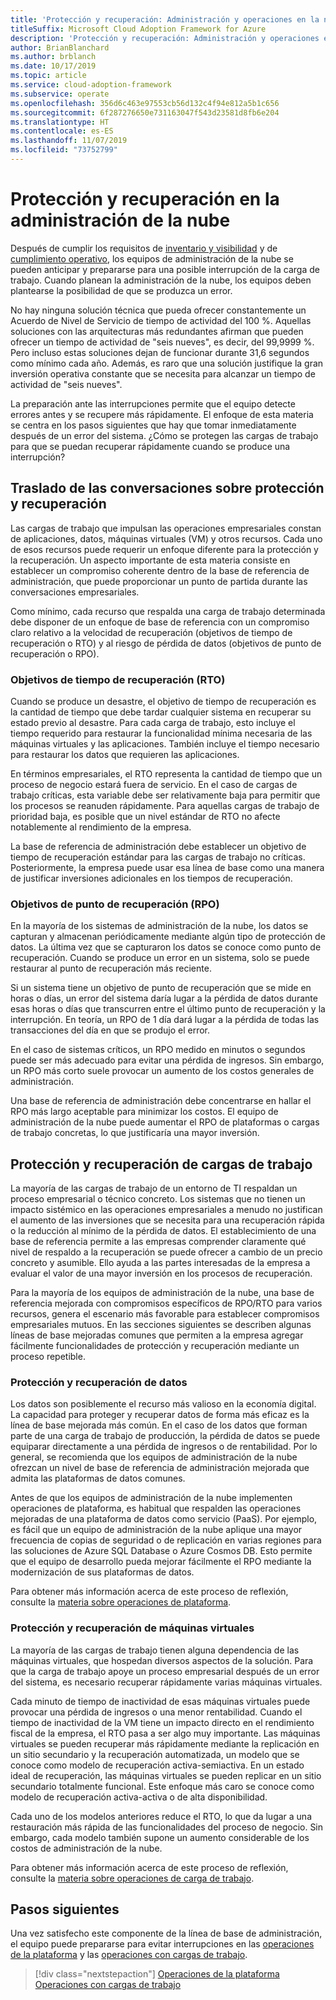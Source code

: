 ```yaml
---
title: 'Protección y recuperación: Administración y operaciones en la nube'
titleSuffix: Microsoft Cloud Adoption Framework for Azure
description: 'Protección y recuperación: Administración y operaciones en la nube'
author: BrianBlanchard
ms.author: brblanch
ms.date: 10/17/2019
ms.topic: article
ms.service: cloud-adoption-framework
ms.subservice: operate
ms.openlocfilehash: 356d6c463e97553cb56d132c4f94e812a5b1c656
ms.sourcegitcommit: 6f287276650e731163047f543d23581d8fb6e204
ms.translationtype: HT
ms.contentlocale: es-ES
ms.lasthandoff: 11/07/2019
ms.locfileid: "73752799"
---
```

# <a name="protect-and-recover-in-cloud-management"></a>Protección y recuperación en la administración de la nube

Después de cumplir los requisitos de [inventario y visibilidad](./inventory.md) y de [cumplimiento operativo](./operational-compliance.md), los equipos de administración de la nube se pueden anticipar y prepararse para una posible interrupción de la carga de trabajo. Cuando planean la administración de la nube, los equipos deben plantearse la posibilidad de que se produzca un error.

No hay ninguna solución técnica que pueda ofrecer constantemente un Acuerdo de Nivel de Servicio de tiempo de actividad del 100 %. Aquellas soluciones con las arquitecturas más redundantes afirman que pueden ofrecer un tiempo de actividad de "seis nueves", es decir, del 99,9999 %. Pero incluso estas soluciones dejan de funcionar durante 31,6 segundos como mínimo cada año. Además, es raro que una solución justifique la gran inversión operativa constante que se necesita para alcanzar un tiempo de actividad de "seis nueves".

La preparación ante las interrupciones permite que el equipo detecte errores antes y se recupere más rápidamente. El enfoque de esta materia se centra en los pasos siguientes que hay que tomar inmediatamente después de un error del sistema. ¿Cómo se protegen las cargas de trabajo para que se puedan recuperar rápidamente cuando se produce una interrupción?

## <a name="translate-protection-and-recovery-conversations"></a>Traslado de las conversaciones sobre protección y recuperación

Las cargas de trabajo que impulsan las operaciones empresariales constan de aplicaciones, datos, máquinas virtuales (VM) y otros recursos. Cada uno de esos recursos puede requerir un enfoque diferente para la protección y la recuperación. Un aspecto importante de esta materia consiste en establecer un compromiso coherente dentro de la base de referencia de administración, que puede proporcionar un punto de partida durante las conversaciones empresariales.

Como mínimo, cada recurso que respalda una carga de trabajo determinada debe disponer de un enfoque de base de referencia con un compromiso claro relativo a la velocidad de recuperación (objetivos de tiempo de recuperación o RTO) y al riesgo de pérdida de datos (objetivos de punto de recuperación o RPO).

### <a name="recovery-time-objectives-rto"></a>Objetivos de tiempo de recuperación (RTO)

Cuando se produce un desastre, el objetivo de tiempo de recuperación es la cantidad de tiempo que debe tardar cualquier sistema en recuperar su estado previo al desastre. Para cada carga de trabajo, esto incluye el tiempo requerido para restaurar la funcionalidad mínima necesaria de las máquinas virtuales y las aplicaciones. También incluye el tiempo necesario para restaurar los datos que requieren las aplicaciones.

En términos empresariales, el RTO representa la cantidad de tiempo que un proceso de negocio estará fuera de servicio. En el caso de cargas de trabajo críticas, esta variable debe ser relativamente baja para permitir que los procesos se reanuden rápidamente. Para aquellas cargas de trabajo de prioridad baja, es posible que un nivel estándar de RTO no afecte notablemente al rendimiento de la empresa.

La base de referencia de administración debe establecer un objetivo de tiempo de recuperación estándar para las cargas de trabajo no críticas. Posteriormente, la empresa puede usar esa línea de base como una manera de justificar inversiones adicionales en los tiempos de recuperación.

### <a name="recovery-point-objectives-rpo"></a>Objetivos de punto de recuperación (RPO)

En la mayoría de los sistemas de administración de la nube, los datos se capturan y almacenan periódicamente mediante algún tipo de protección de datos. La última vez que se capturaron los datos se conoce como punto de recuperación. Cuando se produce un error en un sistema, solo se puede restaurar al punto de recuperación más reciente.

Si un sistema tiene un objetivo de punto de recuperación que se mide en horas o días, un error del sistema daría lugar a la pérdida de datos durante esas horas o días que transcurren entre el último punto de recuperación y la interrupción. En teoría, un RPO de 1 día dará lugar a la pérdida de todas las transacciones del día en que se produjo el error.

En el caso de sistemas críticos, un RPO medido en minutos o segundos puede ser más adecuado para evitar una pérdida de ingresos. Sin embargo, un RPO más corto suele provocar un aumento de los costos generales de administración.

Una base de referencia de administración debe concentrarse en hallar el RPO más largo aceptable para minimizar los costos. El equipo de administración de la nube puede aumentar el RPO de plataformas o cargas de trabajo concretas, lo que justificaría una mayor inversión.

## <a name="protect-and-recover-workloads"></a>Protección y recuperación de cargas de trabajo

La mayoría de las cargas de trabajo de un entorno de TI respaldan un proceso empresarial o técnico concreto. Los sistemas que no tienen un impacto sistémico en las operaciones empresariales a menudo no justifican el aumento de las inversiones que se necesita para una recuperación rápida o la reducción al mínimo de la pérdida de datos. El establecimiento de una base de referencia permite a las empresas comprender claramente qué nivel de respaldo a la recuperación se puede ofrecer a cambio de un precio concreto y asumible. Ello ayuda a las partes interesadas de la empresa a evaluar el valor de una mayor inversión en los procesos de recuperación.

Para la mayoría de los equipos de administración de la nube, una base de referencia mejorada con compromisos específicos de RPO/RTO para varios recursos, genera el escenario más favorable para establecer compromisos empresariales mutuos. En las secciones siguientes se describen algunas líneas de base mejoradas comunes que permiten a la empresa agregar fácilmente funcionalidades de protección y recuperación mediante un proceso repetible.

### <a name="protect-and-recover-data"></a>Protección y recuperación de datos

Los datos son posiblemente el recurso más valioso en la economía digital. La capacidad para proteger y recuperar datos de forma más eficaz es la línea de base mejorada más común. En el caso de los datos que forman parte de una carga de trabajo de producción, la pérdida de datos se puede equiparar directamente a una pérdida de ingresos o de rentabilidad. Por lo general, se recomienda que los equipos de administración de la nube ofrezcan un nivel de base de referencia de administración mejorada que admita las plataformas de datos comunes.

Antes de que los equipos de administración de la nube implementen operaciones de plataforma, es habitual que respalden las operaciones mejoradas de una plataforma de datos como servicio (PaaS). Por ejemplo, es fácil que un equipo de administración de la nube aplique una mayor frecuencia de copias de seguridad o de replicación en varias regiones para las soluciones de Azure SQL Database o Azure Cosmos DB. Esto permite que el equipo de desarrollo pueda mejorar fácilmente el RPO mediante la modernización de sus plataformas de datos.

Para obtener más información acerca de este proceso de reflexión, consulte la [materia sobre operaciones de plataforma](./platform.md).

### <a name="protect-and-recover-vms"></a>Protección y recuperación de máquinas virtuales

La mayoría de las cargas de trabajo tienen alguna dependencia de las máquinas virtuales, que hospedan diversos aspectos de la solución. Para que la carga de trabajo apoye un proceso empresarial después de un error del sistema, es necesario recuperar rápidamente varias máquinas virtuales.

Cada minuto de tiempo de inactividad de esas máquinas virtuales puede provocar una pérdida de ingresos o una menor rentabilidad. Cuando el tiempo de inactividad de la VM tiene un impacto directo en el rendimiento fiscal de la empresa, el RTO pasa a ser algo muy importante. Las máquinas virtuales se pueden recuperar más rápidamente mediante la replicación en un sitio secundario y la recuperación automatizada, un modelo que se conoce como modelo de recuperación activa-semiactiva. En un estado ideal de recuperación, las máquinas virtuales se pueden replicar en un sitio secundario totalmente funcional. Este enfoque más caro se conoce como modelo de recuperación activa-activa o de alta disponibilidad.

Cada uno de los modelos anteriores reduce el RTO, lo que da lugar a una restauración más rápida de las funcionalidades del proceso de negocio. Sin embargo, cada modelo también supone un aumento considerable de los costos de administración de la nube.

Para obtener más información acerca de este proceso de reflexión, consulte la [materia sobre operaciones de carga de trabajo](./workload.md).

## <a name="next-steps"></a>Pasos siguientes

Una vez satisfecho este componente de la línea de base de administración, el equipo puede prepararse para evitar interrupciones en las [operaciones de la plataforma](./platform.md) y las [operaciones con cargas de trabajo](./workload.md).

> [!div class="nextstepaction"]
> [Operaciones de la plataforma](./platform.md)
> [Operaciones con cargas de trabajo](./workload.md)
